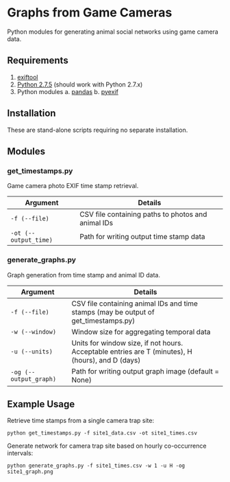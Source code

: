 # Graphs from Game Cameras

Python modules for generating animal social networks using game camera data.

## Requirements

1. [exiftool](http://www.sno.phy.queensu.ca/~phil/exiftool/)
2. [Python 2.7.5](https://www.python.org/download/releases/2.7.5/) (should work with Python 2.7.x)
3. Python modules
	a. [pandas](http://pandas.pydata.org/)
	b. [pyexif](https://smarnach.github.io/pyexiftool/)

## Installation

These are stand-alone scripts requiring no separate installation.

## Modules

### get_timestamps.py

Game camera photo EXIF time stamp retrieval.

| Argument | Details |
|---|---|
|`-f (--file)` | CSV file containing paths to photos and animal IDs |
|`-ot (--output_time)` | Path for writing output time stamp data |

### generate_graphs.py

Graph generation from time stamp and animal ID data.

| Argument | Details |
|---|---|
|`-f (--file)` | CSV file containing animal IDs and time stamps (may be output of get_timestamps.py) |
|`-w (--window)` | Window size for aggregating temporal data |
|`-u (--units)` | Units for window size, if not hours. Acceptable entries are T (minutes), H (hours), and D (days) |
|`-og (--output_graph)` | Path for writing output graph image (default = None) |

## Example Usage

Retrieve time stamps from a single camera trap site:

	python get_timestamps.py -f site1_data.csv -ot site1_times.csv

Generate network for camera trap site based on hourly co-occurrence intervals:

	python generate_graphs.py -f site1_times.csv -w 1 -u H -og site1_graph.png
